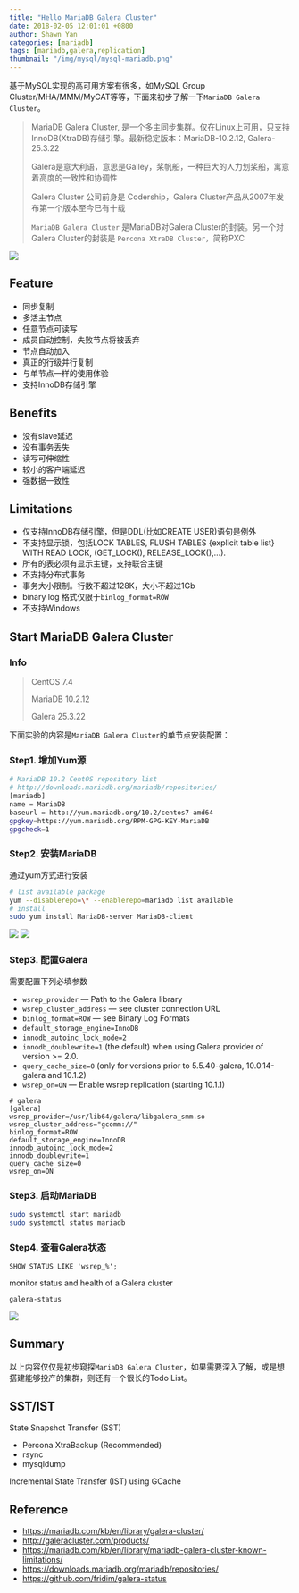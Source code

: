 ```yaml
---
title: "Hello MariaDB Galera Cluster"
date: 2018-02-05 12:01:01 +0800
author: Shawn Yan
categories: [mariadb]
tags: [mariadb,galera,replication]
thumbnail: "/img/mysql/mysql-mariadb.png"
---
```



基于MySQL实现的高可用方案有很多，如MySQL Group Cluster/MHA/MMM/MyCAT等等，下面来初步了解一下`MariaDB Galera Cluster`。

> MariaDB Galera Cluster, 是一个多主同步集群。仅在Linux上可用，只支持 InnoDB(XtraDB)存储引擎。最新稳定版本：MariaDB-10.2.12, Galera-25.3.22
>
> Galera是意大利语，意思是Galley，桨帆船，一种巨大的人力划桨船，寓意着高度的一致性和协调性
>
> Galera Cluster 公司前身是 Codership，Galera Cluster产品从2007年发布第一个版本至今已有十载
>
> `MariaDB Galera Cluster` 是MariaDB对Galera Cluster的封装。另一个对Galera Cluster的封装是 `Percona XtraDB Cluster`，简称PXC


![](galera_replication1.png)

## Feature

- 同步复制
- 多活主节点
- 任意节点可读写
- 成员自动控制，失败节点将被丢弃
- 节点自动加入
- 真正的行级并行复制
- 与单节点一样的使用体验
- 支持InnoDB存储引擎


## Benefits

- 没有slave延迟
- 没有事务丢失
- 读写可伸缩性
- 较小的客户端延迟
- 强数据一致性


## Limitations

- 仅支持InnoDB存储引擎，但是DDL(比如CREATE USER)语句是例外
- 不支持显示锁，包括LOCK TABLES, FLUSH TABLES {explicit table list} WITH READ LOCK, (GET_LOCK(), RELEASE_LOCK(),…).
- 所有的表必须有显示主键，支持联合主键
- 不支持分布式事务
- 事务大小限制。行数不超过128K，大小不超过1Gb
- binary log 格式仅限于`binlog_format=ROW`
- 不支持Windows


## Start MariaDB Galera Cluster

### Info

> CentOS 7.4
>
> MariaDB 10.2.12
>
> Galera 25.3.22

下面实验的内容是`MariaDB Galera Cluster`的单节点安装配置：

### Step1. 增加Yum源

```bash
# MariaDB 10.2 CentOS repository list
# http://downloads.mariadb.org/mariadb/repositories/
[mariadb]
name = MariaDB
baseurl = http://yum.mariadb.org/10.2/centos7-amd64
gpgkey=https://yum.mariadb.org/RPM-GPG-KEY-MariaDB
gpgcheck=1
```

### Step2. 安装MariaDB

通过yum方式进行安装

```bash
# list available package
yum --disablerepo=\* --enablerepo=mariadb list available
# install
sudo yum install MariaDB-server MariaDB-client
```

![](a3-img-01.png)
![](a3-img-02.png)


### Step3. 配置Galera

需要配置下列必填参数

- `wsrep_provider` — Path to the Galera library
- `wsrep_cluster_address` — see cluster connection URL
- `binlog_format=ROW` — see Binary Log Formats
- `default_storage_engine=InnoDB`
- `innodb_autoinc_lock_mode=2`
- `innodb_doublewrite=1` (the default) when using Galera provider of version >= 2.0.
- `query_cache_size=0` (only for versions prior to 5.5.40-galera, 10.0.14-galera and 10.1.2)
- `wsrep_on=ON` — Enable wsrep replication (starting 10.1.1)

```
# galera
[galera]
wsrep_provider=/usr/lib64/galera/libgalera_smm.so
wsrep_cluster_address="gcomm://"
binlog_format=ROW
default_storage_engine=InnoDB
innodb_autoinc_lock_mode=2
innodb_doublewrite=1
query_cache_size=0
wsrep_on=ON
```


### Step3. 启动MariaDB

```bash
sudo systemctl start mariadb
sudo systemctl status mariadb
```

### Step4. 查看Galera状态

```mysql
SHOW STATUS LIKE 'wsrep_%';
```

monitor status and health of a Galera cluster
```bash
galera-status
```

![](a3-img-03.png)

## Summary

以上内容仅仅是初步窥探`MariaDB Galera Cluster`，如果需要深入了解，或是想搭建能够投产的集群，则还有一个很长的Todo List。

## SST/IST

State Snapshot Transfer (SST)
- Percona XtraBackup (Recommended)
- rsync
- mysqldump

Incremental State Transfer (IST) using GCache


## Reference

- https://mariadb.com/kb/en/library/galera-cluster/
- http://galeracluster.com/products/
- https://mariadb.com/kb/en/library/mariadb-galera-cluster-known-limitations/
- https://downloads.mariadb.org/mariadb/repositories/
- https://github.com/fridim/galera-status

